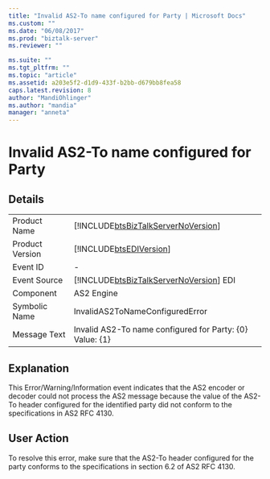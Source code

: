 ```yaml
---
title: "Invalid AS2-To name configured for Party | Microsoft Docs"
ms.custom: ""
ms.date: "06/08/2017"
ms.prod: "biztalk-server"
ms.reviewer: ""

ms.suite: ""
ms.tgt_pltfrm: ""
ms.topic: "article"
ms.assetid: a203e5f2-d1d9-433f-b2bb-d679bb8fea58
caps.latest.revision: 8
author: "MandiOhlinger"
ms.author: "mandia"
manager: "anneta"
---
```

# Invalid AS2-To name configured for Party
## Details  
  
|                 |                                                                                        |
|-----------------|----------------------------------------------------------------------------------------|
|  Product Name   |   [!INCLUDE[btsBizTalkServerNoVersion](../includes/btsbiztalkservernoversion-md.md)]   |
| Product Version |               [!INCLUDE[btsEDIVersion](../includes/btsediversion-md.md)]               |
|    Event ID     |                                           -                                            |
|  Event Source   | [!INCLUDE[btsBizTalkServerNoVersion](../includes/btsbiztalkservernoversion-md.md)] EDI |
|    Component    |                                       AS2 Engine                                       |
|  Symbolic Name  |                            InvalidAS2ToNameConfiguredError                             |
|  Message Text   |               Invalid AS2-To name configured for Party: {0}   Value: {1}               |
  
## Explanation  
 This Error/Warning/Information event indicates that the AS2 encoder or decoder could not process the AS2 message because the value of the AS2-To header configured for the identified party did not conform to the specifications in AS2 RFC 4130.  
  
## User Action  
 To resolve this error, make sure that the AS2-To header configured for the party conforms to the specifications in section 6.2 of AS2 RFC 4130.